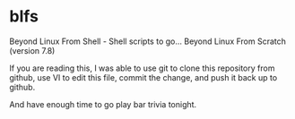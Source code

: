 # blfs
Beyond Linux From Shell - Shell scripts to go... Beyond Linux From Scratch (version 7.8)

If you are reading this, I was able to use git to clone this repository from github, use VI to edit this file, commit the change, and push it back up to github.

And have enough time to go play bar trivia tonight.



